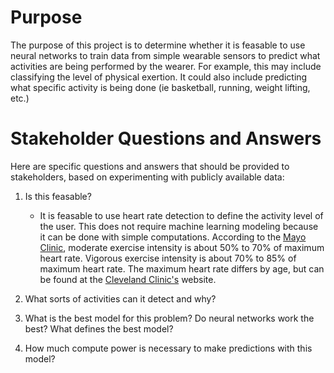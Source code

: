# Purpose
The purpose of this project is to determine whether it is feasable to use neural networks to train data from simple wearable sensors to predict what activities are being performed by the wearer. For example, this may include classifying the level of physical exertion. It could also include predicting what specific activity is being done (ie basketball, running, weight lifting, etc.)

# Stakeholder Questions and Answers
Here are specific questions and answers that should be provided to stakeholders, based on experimenting with publicly available data:
1. Is this feasable?
    - It is feasable to use heart rate detection to define the activity level of the user. This does not require machine learning modeling because it can be done with simple computations. According to the [Mayo Clinic](https://www.mayoclinic.org/healthy-lifestyle/fitness/in-depth/exercise-intensity/art-20046887), moderate exercise intensity is about 50% to 70% of maximum heart rate. Vigorous exercise intensity is about 70% to 85% of maximum heart rate. The maximum heart rate differs by age, but can be found at the [Cleveland Clinic's](https://health.clevelandclinic.org/exercise-heart-rate-zones-explained/) website.

2. What sorts of activities can it detect and why?
3. What is the best model for this problem? Do neural networks work the best? What defines the best model?
4. How much compute power is necessary to make predictions with this model?



